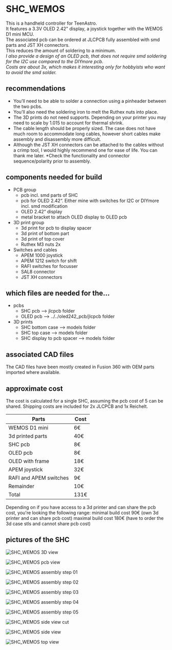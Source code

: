 # SHC_WEMOS
This is a handheld controller for TeenAstro.  
It features a 3.3V OLED 2.42" display, a joystick together with the WEMOS D1 mini MCU.  
The associated pcb can be ordered at JLCPCB fully assembled with smd parts and JST XH connectors.  
This reduces the amount of soldering to a minimum.  
_I also provide a design of an OLED pcb, that does not require smd soldering for the I2C use compared to the DIYmore pcb.  
Costs are about 3x, which makes it interesting only for hobbyists who want to avoid the smd solder._

## recommendations
* You’ll need to be able to solder a connection using a pinheader between the two pcbs.
* You’ll also need the soldering iron to melt the Ruthex nuts into place.
* The 3D prints do not need supports. Depending on your printer you may need to scale by 1.015 to account for thermal shrink.
* The cable length should be properly sized. The case does not have much room to accommodate long cables, however short cables make assembly and disassembly more difficult.
* Although the JST XH connectors can be attached to the cables without a crimp tool, I would highly recommend one for ease of life. You can thank me later.
*Check the functionality and connector sequence/polarity prior to assembly.

## components needed for build
* PCB group
  * pcb incl. smd parts of SHC
  * pcb for OLED 2.42“. Either mine with switches for I2C or DIYmore incl. smd modification
  * OLED 2.42“ display
  * metal bracket to attach OLED display to OLED pcb
* 3D print group
  * 3d print for pcb to display spacer
  * 3d print of bottom part
  * 3d print of top cover
  * Ruthex M3 nuts 2x
* Switches and cables
  * APEM 1000 joystick
  * APEM 1212 switch for shift
  * RAFI switches for focusser
  * SAL8 connector
  * JST XH connectors

## which files are needed for the...
* pcbs
  * SHC pcb --> jlcpcb folder
  * OLED pcb --> ../../oled242_pcb/jlcpcb folder
* 3D prints
  * SHC bottom case --> models folder
  * SHC top case --> models folder
  * SHC display to pcb spacer --> models folder
 
 ## associated CAD files
The CAD files have been mostly created in Fusion 360 with OEM parts imported where available.

## approximate cost
The cost is calculated for a single SHC, assuming the pcb cost of 5 can be shared.
Shipping costs are included for 2x JLCPCB and 1x Reichelt.

| Parts | Cost |
|-------|------|
| WEMOS D1 mini | 6€ |
| 3d printed parts | 40€ |
| SHC pcb | 8€ |
| OLED pcb | 8€ |
| OLED with frame | 18€ |
| APEM joystick | 32€ |
| RAFI and APEM switches | 9€ |
| Remainder | 10€ |
| Total | 131€ |

Depending on if you have access to a 3d printer and can share the pcb cost, you're looking the following range:
minimal build cost 90€ (own 3d printer and can share pcb cost)
maximal build cost 180€ (have to order the 3d case stls and cannot share pcb cost)

## pictures of the SHC
![SHC_WEMOS 3D view](/img/WEMOS_SHC_3d_01.JPG "WEMOS_SHC_3d_01")

![SHC_WEMOS pcb view](/img/WEMOS_SHC_3d_02.JPG "WEMOS_SHC_3d_02")

![SHC_WEMOS assembly step 01](/img/WEMOS_SHC_assy_01.JPG "WEMOS_SHC_assy_01")

![SHC_WEMOS assembly step 02](/img/WEMOS_SHC_assy_02.JPG "WEMOS_SHC_assy_02")

![SHC_WEMOS assembly step 03](/img/WEMOS_SHC_assy_03.JPG "WEMOS_SHC_assy_03")

![SHC_WEMOS assembly step 04](/img/WEMOS_SHC_assy_04.JPG "WEMOS_SHC_assy_04")

![SHC_WEMOS assembly step 05](/img/WEMOS_SHC_assy_05.JPG "WEMOS_SHC_assy_05")

![SHC_WEMOS side view cut](/img/WEMOS_SHC_cut_01.JPG "WEMOS_SHC_cut_01")

![SHC_WEMOS side view](/img/WEMOS_SHC_side_01.JPG "WEMOS_SHC_side_01")

![SHC_WEMOS top view](/img/WEMOS_SHC_top_01.JPG "WEMOS_SHC_top_01")


